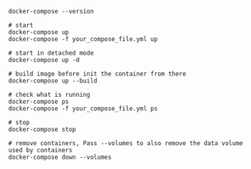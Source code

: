 
    docker-compose --version
    
    # start
    docker-compose up
    docker-compose -f your_compose_file.yml up
    
    # start in detached mode
    docker-compose up -d
    
    # build image before init the container from there
    docker-compose up --build
    
    # check what is running
    docker-compose ps
    docker-compose -f your_compose_file.yml ps
    
    # stop
    docker-compose stop
    
    # remove containers, Pass --volumes to also remove the data volume used by containers
    docker-compose down --volumes
